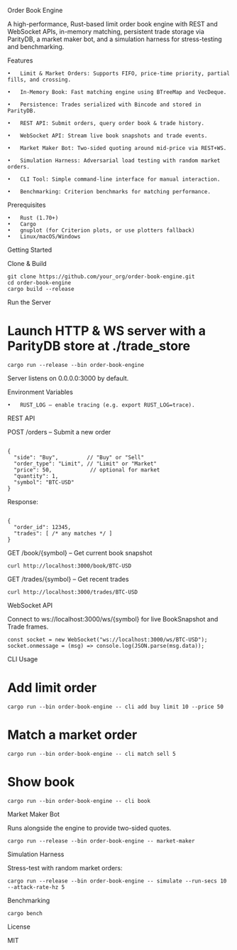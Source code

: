 Order Book Engine

A high-performance, Rust-based limit order book engine with REST and WebSocket APIs, in-memory matching, persistent trade storage via ParityDB, a market maker bot, and a simulation harness for stress-testing and benchmarking.

Features

	•	Limit & Market Orders: Supports FIFO, price-time priority, partial fills, and crossing.
 
	•	In-Memory Book: Fast matching engine using BTreeMap and VecDeque.
 
	•	Persistence: Trades serialized with Bincode and stored in ParityDB.
 
	•	REST API: Submit orders, query order book & trade history.
 
	•	WebSocket API: Stream live book snapshots and trade events.
 
	•	Market Maker Bot: Two-sided quoting around mid-price via REST+WS.
 
	•	Simulation Harness: Adversarial load testing with random market orders.
 
	•	CLI Tool: Simple command-line interface for manual interaction.
 
	•	Benchmarking: Criterion benchmarks for matching performance.

Prerequisites

	•	Rust (1.70+)
	•	Cargo
	•	gnuplot (for Criterion plots, or use plotters fallback)
	•	Linux/macOS/Windows

Getting Started

Clone & Build

```
git clone https://github.com/your_org/order-book-engine.git
cd order-book-engine
cargo build --release
```

Run the Server

# Launch HTTP & WS server with a ParityDB store at ./trade_store

```
cargo run --release --bin order-book-engine

```

Server listens on 0.0.0.0:3000 by default.

Environment Variables

	•	RUST_LOG – enable tracing (e.g. export RUST_LOG=trace).

REST API

POST /orders – Submit a new order

```

{
  "side": "Buy",         // "Buy" or "Sell"
  "order_type": "Limit", // "Limit" or "Market"
  "price": 50,            // optional for market
  "quantity": 1,
  "symbol": "BTC-USD"
}

```

Response:

```

{
  "order_id": 12345,
  "trades": [ /* any matches */ ]
}

```

GET /book/{symbol} – Get current book snapshot

```
curl http://localhost:3000/book/BTC-USD
```

GET /trades/{symbol} – Get recent trades

```
curl http://localhost:3000/trades/BTC-USD
```

WebSocket API

Connect to ws://localhost:3000/ws/{symbol} for live BookSnapshot and Trade frames.

```
const socket = new WebSocket("ws://localhost:3000/ws/BTC-USD");
socket.onmessage = (msg) => console.log(JSON.parse(msg.data));

```

CLI Usage

# Add limit order

```
cargo run --bin order-book-engine -- cli add buy limit 10 --price 50
```

# Match a market order

```
cargo run --bin order-book-engine -- cli match sell 5
```

# Show book

```
cargo run --bin order-book-engine -- cli book
```

Market Maker Bot

Runs alongside the engine to provide two-sided quotes.

```
cargo run --release --bin order-book-engine -- market-maker
```

Simulation Harness

Stress-test with random market orders:

```
cargo run --release --bin order-book-engine -- simulate --run-secs 10 --attack-rate-hz 5
```

Benchmarking

```
cargo bench
```

License

MIT
